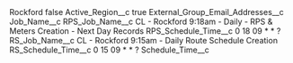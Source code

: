 <?xml version="1.0" encoding="UTF-8"?>
<CustomMetadata xmlns="http://soap.sforce.com/2006/04/metadata" xmlns:xsi="http://www.w3.org/2001/XMLSchema-instance" xmlns:xsd="http://www.w3.org/2001/XMLSchema">
    <label>Rockford</label>
    <protected>false</protected>
    <values>
        <field>Active_Region__c</field>
        <value xsi:type="xsd:boolean">true</value>
    </values>
    <values>
        <field>External_Group_Email_Addresses__c</field>
        <value xsi:nil="true"/>
    </values>
    <values>
        <field>Job_Name__c</field>
        <value xsi:nil="true"/>
    </values>
    <values>
        <field>RPS_Job_Name__c</field>
        <value xsi:type="xsd:string">CL - Rockford 9:18am - Daily - RPS &amp; Meters Creation - Next Day Records</value>
    </values>
    <values>
        <field>RPS_Schedule_Time__c</field>
        <value xsi:type="xsd:string">0 18 09 * * ?</value>
    </values>
    <values>
        <field>RS_Job_Name__c</field>
        <value xsi:type="xsd:string">CL - ﻿Rockford 9:15am - Daily Route Schedule Creation</value>
    </values>
    <values>
        <field>RS_Schedule_Time__c</field>
        <value xsi:type="xsd:string">0 15 09 * * ?</value>
    </values>
    <values>
        <field>Schedule_Time__c</field>
        <value xsi:nil="true"/>
    </values>
</CustomMetadata>
